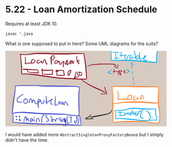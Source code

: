 # 5.22 - Loan Amortization Schedule

Requires at least JDK 10.

```sh
javac *.java
```

What is one supposed to put in here?
Some UML diagrams for the suits?

![](uml.png)

I would have added more `AbstractSingletonProxyFactoryBean`s but I simply didn't
have the time.
